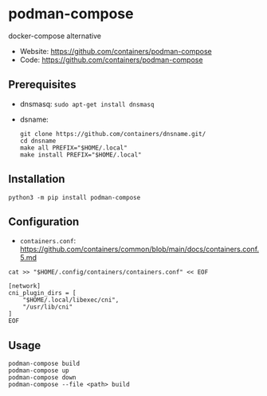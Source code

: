 # podman-compose

docker-compose alternative

- Website: <https://github.com/containers/podman-compose>
- Code: <https://github.com/containers/podman-compose>

## Prerequisites

- dnsmasq: `sudo apt-get install dnsmasq`
- dsname:

  ```text
  git clone https://github.com/containers/dnsname.git/
  cd dnsname
  make all PREFIX="$HOME/.local"
  make install PREFIX="$HOME/.local"
  ```

## Installation

```text
python3 -m pip install podman-compose
```

## Configuration

- `containers.conf`: <https://github.com/containers/common/blob/main/docs/containers.conf.5.md>

```text
cat >> "$HOME/.config/containers/containers.conf" << EOF

[network]
cni_plugin_dirs = [
    "$HOME/.local/libexec/cni",
    "/usr/lib/cni"
]
EOF
```

## Usage

```text
podman-compose build
podman-compose up
podman-compose down
podman-compose --file <path> build
```
